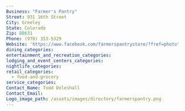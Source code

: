 ```yaml
---
Business: "Farmer's Pantry"
Street: 931 16th Street
City: Greeley
State: Colorado
Zip: 80631
Phone: (970) 353-5329
Website: 'https://www.facebook.com/farmerspantrystore/?fref=photo'
dining_categories:
entertainment_and_recreation_categories:
lodging_and_event_centers_categories:
nightlife_categories:
retail_categories:
  - food-and-grocery
service_categories:
Contact_Name: Todd Doleshall
Contact_Email:
Logo_image_path: /assets/images/directory/farmerspantry.png
---
```




